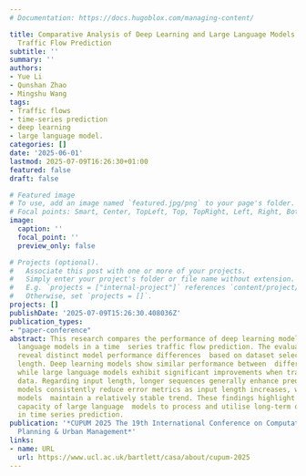```yaml
---
# Documentation: https://docs.hugoblox.com/managing-content/

title: Comparative Analysis of Deep Learning and Large Language Models in Time Series
  Traffic Flow Prediction
subtitle: ''
summary: ''
authors:
- Yue Li
- Qunshan Zhao
- Mingshu Wang
tags:
- Traffic flows
- time-series prediction
- deep learning
- large language model.
categories: []
date: '2025-06-01'
lastmod: 2025-07-09T16:26:30+01:00
featured: false
draft: false

# Featured image
# To use, add an image named `featured.jpg/png` to your page's folder.
# Focal points: Smart, Center, TopLeft, Top, TopRight, Left, Right, BottomLeft, Bottom, BottomRight.
image:
  caption: ''
  focal_point: ''
  preview_only: false

# Projects (optional).
#   Associate this post with one or more of your projects.
#   Simply enter your project's folder or file name without extension.
#   E.g. `projects = ["internal-project"]` references `content/project/deep-learning/index.md`.
#   Otherwise, set `projects = []`.
projects: []
publishDate: '2025-07-09T15:26:30.408036Z'
publication_types:
- "paper-conference"
abstract: This research compares the performance of deep learning models and large
  language models in a time  series traffic flow prediction. The evaluation results
  reveal distinct model performance differences  based on dataset selection and input
  length. Deep learning models show similar performance between  different datasets,
  while large language models exhibit significant improvements when trained on post-COVID-19
  data. Regarding input length, longer sequences generally enhance predictions. Large  language
  models consistently reduce error metrics as input length increases, while deep learning
  models  maintain a relatively stable trend. These findings highlight the superior
  capacity of large language  models to process and utilise long-term dependencies
  in time series prediction.
publication: '*CUPUM 2025 The 19th International Conference on Computational Urban
  Planning & Urban Management*'
links:
- name: URL
  url: https://www.ucl.ac.uk/bartlett/casa/about/cupum-2025
---
```

